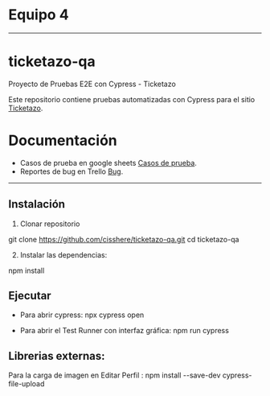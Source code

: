 # Equipo 4
---

# ticketazo-qa

Proyecto de Pruebas E2E con Cypress - Ticketazo

Este repositorio contiene pruebas automatizadas con Cypress para el sitio [Ticketazo](https://ticketazo.com.ar).



# Documentación
- Casos de prueba en google sheets [Casos de prueba](https://docs.google.com/spreadsheets/d/1GX3HWVKDpas7yRuKcr47RHdwq3nGWO1l0C0kL2NM73Y/edit?gid=1420265067#gid=1420265067).
- Reportes de bug en Trello [Bug](https://trello.com/b/qnGl3uyw/casosdeprueba-ticketazo).
---

##  Instalación 

1. Clonar repositorio

git clone https://github.com/cisshere/ticketazo-qa.git
cd ticketazo-qa

2. Instalar las dependencias:

npm install

##  Ejecutar

- Para abrir cypress: npx cypress open

- Para abrir el Test Runner con interfaz gráfica: npm run cypress

## Librerias externas:

Para la carga de imagen en Editar Perfil : npm install --save-dev cypress-file-upload


